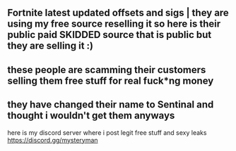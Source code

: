 Fortnite latest updated offsets and sigs | they are using my free source reselling it so here is their public paid SKIDDED source that is public but they are selling it :)
--
these people are scamming their customers selling them free stuff for real fuck*ng money
-- 
they have changed their name to Sentinal and thought i wouldn't get them anyways
--
here is my discord server where i post legit free stuff and sexy leaks
https://discord.gg/mysteryman
